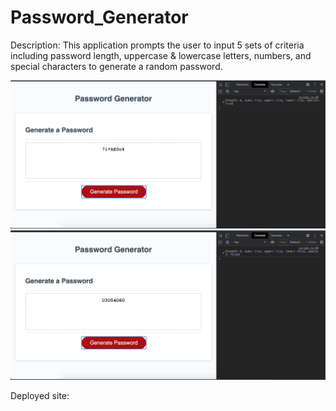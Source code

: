 # Password_Generator
Description: This application prompts the user to input 5 sets of criteria including password length, uppercase & lowercase letters, numbers, and special characters to generate a random password. 

![This is the first screenshot](/Assets/Screenshot1.png)
![This is the second screenshot](/Assets/Screenshot2.png)

Deployed site: 
